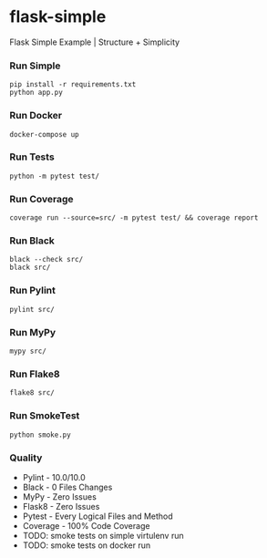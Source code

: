 # flask-simple
Flask Simple Example | Structure + Simplicity

### Run Simple
```
pip install -r requirements.txt
python app.py
```

### Run Docker
```
docker-compose up
```

### Run Tests
```
python -m pytest test/
```

### Run Coverage
```
coverage run --source=src/ -m pytest test/ && coverage report
```

### Run Black
```
black --check src/
black src/
```

### Run Pylint
```
pylint src/
```

### Run MyPy
```
mypy src/
```

### Run Flake8
```
flake8 src/
```

### Run SmokeTest
```
python smoke.py
```

### Quality
- Pylint - 10.0/10.0
- Black - 0 Files Changes
- MyPy - Zero Issues
- Flask8 - Zero Issues
- Pytest - Every Logical Files and Method
- Coverage - 100% Code Coverage
- TODO: smoke tests on simple virtulenv run
- TODO: smoke tests on docker run
